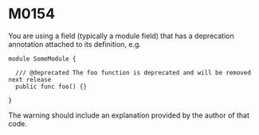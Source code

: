# M0154

You are using a field (typically a module field) that has a deprecation annotation
attached to its definition, e.g.

```motoko
module SomeModule {

  /// @deprecated The foo function is deprecated and will be removed next release
  public func foo() {}

}
```

The warning should include an explanation provided by the author of that code.
